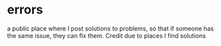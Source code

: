 # errors
a public place where I post solutions to problems, so that if someone has the same issue, they can fix them. Credit due to places I find solutions

